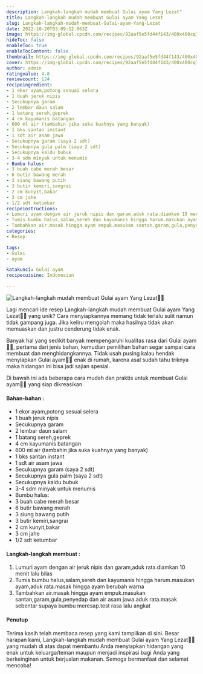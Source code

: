 ```yaml
---
description: Langkah-langkah mudah membuat Gulai ayam Yang Lezat"
title: Langkah-langkah mudah membuat Gulai ayam Yang Lezat
slug: Langkah-langkah-mudah-membuat-Gulai-ayam-Yang-Lezat
date: 2022-10-20T03:09:12.063Z
image: https://img-global.cpcdn.com/recipes/92aaf5e5fd44f143/400x400cq70/photo.jpg
hideToc: false
enableToc: true
enableTocContent: false
thumbnail: https://img-global.cpcdn.com/recipes/92aaf5e5fd44f143/400x400cq70/photo.jpg
cover: https://img-global.cpcdn.com/recipes/92aaf5e5fd44f143/400x400cq70/photo.jpg
author: admin
ratingvalue: 4.8
reviewcount: 124
recipeingredient:
- 1 ekor ayam,potong sesuai selera
- 1 buah jeruk nipis
- Secukupnya garam
- 2 lembar daun salam
- 1 batang sereh,geprek
- 4 cm kayumanis batangan
- 600 ml air (tambahin jika suka kuahnya yang banyak)
- 1 bks santan instant
- 1 sdt air asam jawa
- Secukupnya garam (saya 2 sdt)
- Secukupnya gula palm (saya 2 sdt)
- Secukupnya kaldu bubuk
- 3-4 sdm minyak untuk menumis
- Bumbu halus:
- 3 buah cabe merah besar
- 6 butir bawang merah
- 3 siung bawang putih
- 3 butir kemiri,sangrai
- 2 cm kunyit,bakar
- 3 cm jahe
- 1/2 sdt ketumbar
recipeinstructions:
- Lumuri ayam dengan air jeruk nipis dan garam,aduk rata.diamkan 10 menit lalu bilas
- Tumis bumbu halus,salam,sereh dan kayumanis hingga harum.masukan ayam,aduk rata.masak hingga ayam berubah warna
- Tambahkan air.masak hingga ayam empuk.masukan santan,garam,gula,penyedap dan air asam jawa.aduk rata.masak sebentar supaya bumbu meresap.test rasa lalu angkat
categories:
- Resep

tags:
- Gulai
- ayam

katakunci: Gulai ayam
recipecuisine: Indonesian

---
```


![Langkah-langkah mudah membuat Gulai ayam Yang Lezat👩‍🍳](https://img-global.cpcdn.com/recipes/92aaf5e5fd44f143/400x400cq70/photo.jpg)

Lagi mencari ide resep Langkah-langkah mudah membuat Gulai ayam Yang Lezat👩‍🍳 yang unik? Cara menyiapkannya memang tidak terlalu sulit namun tidak gampang juga. Jika keliru mengolah maka hasilnya tidak akan memuaskan dan justru cenderung tidak enak.

Banyak hal yang sedikit banyak mempengaruhi kualitas rasa dari Gulai ayam👩‍🍳, pertama dari jenis bahan, kemudian pemilihan bahan segar sampai cara membuat dan menghidangkannya. Tidak usah pusing kalau hendak menyiapkan Gulai ayam👩‍🍳 enak di rumah, karena asal sudah tahu triknya maka hidangan ini bisa jadi sajian spesial.

Di bawah ini ada beberapa cara mudah dan praktis untuk membuat Gulai ayam👩‍🍳 yang siap dikreasikan.

<!--inarticleads1-->

#### Bahan-bahan :

- 1 ekor ayam,potong sesuai selera
- 1 buah jeruk nipis
- Secukupnya garam
- 2 lembar daun salam
- 1 batang sereh,geprek
- 4 cm kayumanis batangan
- 600 ml air (tambahin jika suka kuahnya yang banyak)
- 1 bks santan instant
- 1 sdt air asam jawa
- Secukupnya garam (saya 2 sdt)
- Secukupnya gula palm (saya 2 sdt)
- Secukupnya kaldu bubuk
- 3-4 sdm minyak untuk menumis
- Bumbu halus:
- 3 buah cabe merah besar
- 6 butir bawang merah
- 3 siung bawang putih
- 3 butir kemiri,sangrai
- 2 cm kunyit,bakar
- 3 cm jahe
- 1/2 sdt ketumbar

<!--inarticleads2-->

#### Langkah-langkah membuat :

1. Lumuri ayam dengan air jeruk nipis dan garam,aduk rata.diamkan 10 menit lalu bilas
1. Tumis bumbu halus,salam,sereh dan kayumanis hingga harum.masukan ayam,aduk rata.masak hingga ayam berubah warna
1. Tambahkan air.masak hingga ayam empuk.masukan santan,garam,gula,penyedap dan air asam jawa.aduk rata.masak sebentar supaya bumbu meresap.test rasa lalu angkat

#### Penutup

Terima kasih telah membaca resep yang kami tampilkan di sini. Besar harapan kami, Langkah-langkah mudah membuat Gulai ayam Yang Lezat👩‍🍳 yang mudah di atas dapat membantu Anda menyiapkan hidangan yang enak untuk keluarga/teman maupun menjadi inspirasi bagi Anda yang berkeinginan untuk berjualan makanan. Semoga bermanfaat dan selamat mencoba!